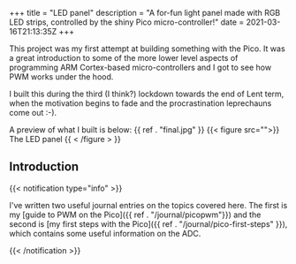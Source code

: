 +++
title = "LED panel"
description = "A for-fun light panel made with RGB LED strips, controlled by the shiny Pico micro-controller!"
date = 2021-03-16T21:13:35Z
+++

This project was my first attempt at building something with the Pico. It was a great introduction to some of the more lower level aspects of programming ARM Cortex-based micro-controllers and I got to see how PWM works under the hood.

I built this during the third (I think?) lockdown towards the end of Lent term, when the motivation begins to fade and the procrastination leprechauns come out :-).

A preview of what I built is below:
{{ ref . "final.jpg" }}
{{< figure src="">}}
The LED panel
{{ < /figure > }}

## Introduction

{{< notification type="info" >}}

I've written two useful journal entries on the topics covered here. The first is my [guide to PWM on the Pico]({{ ref . "/journal/picopwm"}}) and the second is [my first steps with the Pico]({{ ref . "/journal/pico-first-steps" }}), which contains some useful information on the ADC.

{{< /notification >}}